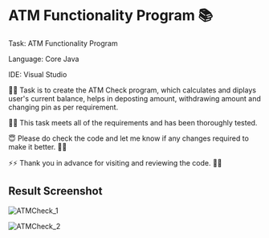 # ATM Functionality Program 📚

Task: ATM Functionality Program

Language: Core Java

IDE: Visual Studio 

👨‍💻 Task is to create the ATM Check program, which calculates and diplays user's current balance, helps in deposting amount, withdrawing amount and changing pin as per requirement.

👨‍💻 This task meets all of the requirements and has been thoroughly tested.

😇 Please do check the code and let me know if any changes required to make it better. 🤞🤞

⚡⚡ Thank you in advance for visiting and reviewing the code. 🙌😎

## Result Screenshot


![ATMCheck_1](https://github.com/user-attachments/assets/d996f2f8-4a4e-4dba-9ed9-8df2370aeff7)



![ATMCheck_2](https://github.com/user-attachments/assets/adeaa615-2a3f-4348-99a4-018f3d34c9c7)

